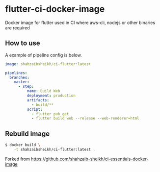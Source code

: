 # flutter-ci-docker-image

Docker image for flutter used in CI where aws-cli, nodejs or other binaries are required

## How to use

A example of pipeline config is below.

```yml
image: shahzaibsheikh/ci-flutter:latest

pipelines:
  branches:
    master:
      - step:
          name: Build Web
          deployment: production
          artifacts:
            - build/**
          script:
            - flutter pub get
            - flutter build web --release --web-renderer=html
```

## Rebuild image

```sh
$ docker build \
    -t shahzaibsheikh/ci-flutter:latest .
```


Forked from https://github.com/shahzaib-sheikh/ci-essentials-docker-image